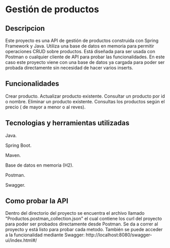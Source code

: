 # Gestión de productos

## Descripcion
Este proyecto es una API de gestión de productos construida con Spring Framework y Java. Utiliza una base de datos en memoria para permitir operaciones CRUD sobre productos. Está diseñada para ser usada con Postman o cualquier cliente de API para probar las funcionalidades. En este caso este proyecto viene con una base de datos ya cargada para poder ser probada directamente sin necesidad de hacer varios inserts.

## Funcionalidades
Crear producto.
Actualizar producto existente.
Consultar un producto por id o nombre.
Eliminar un producto existente.
Consultas los productos según el precio ( de mayor a menor o al reves).

## Tecnologias y herramientas utilizadas
Java.

Spring Boot.

Maven.

Base de datos en memoria (H2).

Postman.

Swagger.

## Como probar la API
Dentro del directorio del proyecto se encuentra el archivo llamado "Productos.postman_collection.json" el cual contiene los curl del proyecto para poder ser probados directamente desde Postman. 
Se da a correr al proyecto y está listo para probar cada metodo.
También se puede acceder a la funcionalidad mediante Swagger: http://localhost:8080/swagger-ui/index.html#/
